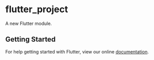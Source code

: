 # flutter_project

A new Flutter module.

## Getting Started

For help getting started with Flutter, view our online
[documentation](https://flutter.dev/).

